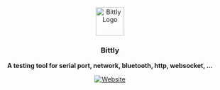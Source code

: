 <div align="center">
  <a href="https://bittly.sigechen.com"
  ><img src="https://res.bittly.sigechen.com/img/logo.png" alt="Bittly Logo" height="64"/></a>
  <br/>
  <p><h3><b>Bittly</b></h3></p>
  <p><b>A testing tool for serial port, network, bluetooth, http, websocket, ... </b></p>
  
  [![Website](https://img.shields.io/website?url=https%3A%2F%2Fbittly.sigechen.com)](https://bittly.sigechen.com?from=readme)
  
</div>

